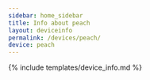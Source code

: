 ```yaml
---
sidebar: home_sidebar
title: Info about peach
layout: deviceinfo
permalink: /devices/peach/
device: peach
---
```

{% include templates/device_info.md %}
